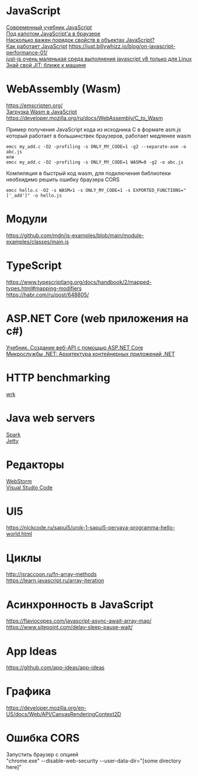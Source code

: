 # JavaScript

[Современный учебник JavaScript](https://learn.javascript.ru/)  
[Под капотом JavaScript'а в браузере](https://www.youtube.com/watch?v=H0TyegLaLgs)  
[Насколько важен порядок свойств в объектах JavaScript?](https://habr.com/ru/post/486162/)  
[Как работает JavaScript](https://habr.com/ru/company/ruvds/blog/482472/)
https://just.billywhizz.io/blog/on-javascript-performance-01/  
[just-js очень маленькая среда выполнения javascript v8 только для Linux](https://github.com/just-js/just)  
[Знай свой JIT: ближе к машине](https://habr.com/ru/company/oleg-bunin/blog/417459/)

# WebAssembly (Wasm)
https://emscripten.org/  
[Загрузка Wasm в JavaScript](https://metanit.com/cpp/webassembly/1.3.php)  
https://developer.mozilla.org/ru/docs/WebAssembly/C_to_Wasm  

Пример получения JavaScript кода из исходника C в формате asm.js который работает в большинствек браузеров, работает медленее wasm
```
emcc my_add.c -O2 -profiling -s ONLY_MY_CODE=1 -g2 --separate-asm -o abc.js
или
emcc my_add.c -O2 -profiling -s ONLY_MY_CODE=1 WASM=0 -g2 -o abc.js
```
Компиляция в быстрый код wasm, для подключения библиотеки необхидимо решить ошибку браузера CORS
```
emcc hello.c -O2 -s WASM=1 -s ONLY_MY_CODE=1 -s EXPORTED_FUNCTIONS="['_add']" -o hello.js
```

# Модули
https://github.com/mdn/js-examples/blob/main/module-examples/classes/main.js

# TypeScript
https://www.typescriptlang.org/docs/handbook/2/mapped-types.html#mapping-modifiers  
https://habr.com/ru/post/648805/  

# ASP.NET Core (web приложения на c#)
[Учебник. Создание веб-API с помощью ASP.NET Core](https://docs.microsoft.com/ru-ru/aspnet/core/tutorials/first-web-api?view=aspnetcore-3.0&tabs=visual-studio)  
[Микрослужбы .NET: Архитектура контейнерных приложений .NET](https://docs.microsoft.com/ru-ru/dotnet/architecture/microservices/)  


# HTTP benchmarking
[wrk](https://github.com/wg/wrk)  


# Java web servers
[Spark](http://sparkjava.com/)  
[Jetty](https://www.eclipse.org/jetty/)  

# Редакторы  
[WebStorm](https://www.jetbrains.com/webstorm/)  
[Visual Studio Code](https://code.visualstudio.com/)


# UI5
https://nickcode.ru/sapui5/urok-1-sapui5-pervaya-programma-hello-world.html  

# Циклы
http://jsraccoon.ru/fn-array-methods  
https://learn.javascript.ru/array-iteration

# Асинхронность в JavaScript
https://flaviocopes.com/javascript-async-await-array-map/  
https://www.sitepoint.com/delay-sleep-pause-wait/

# App Ideas
https://github.com/app-ideas/app-ideas

# Графика
https://developer.mozilla.org/en-US/docs/Web/API/CanvasRenderingContext2D  

# Ошибка CORS
Запустить браузер с опцией  
"chrome.exe" --disable-web-security --user-data-dir="[some directory here]"
